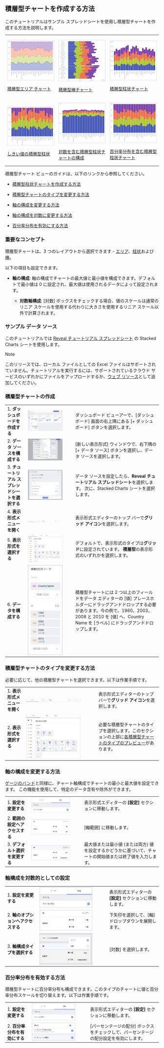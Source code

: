 ## 積層型チャートを作成する方法

このチュートリアルはサンプル スプレッドシートを使用し積層型チャートを作成する方法を説明します。

<table>
<colgroup>
<col style="width: 33%" />
<col style="width: 33%" />
<col style="width: 33%" />
</colgroup>
<tbody>
<tr class="odd">
<td><p><img src="images/charts-stacked-area.png" alt="charts stacked area" /><br />
</p>
<p><a href="#create-stacked-chart">積層型エリア チャート</a><br />
</p></td>
<td><p><img src="images/charts-stacked-bar.png" alt="charts stacked bar" /><br />
</p>
<p><a href="#create-stacked-chart">積層型棒チャート</a><br />
</p></td>
<td><p><img src="images/charts-stacked-columns.png" alt="charts stacked columns" /><br />
</p>
<p><a href="#create-stacked-chart">積層型柱状チャート</a><br />
</p></td>
</tr>
<tr class="even">
<td><p><img src="images/stacked-columns-bounds.png" alt="stacked columns bounds" /><br />
</p>
<p><a href="#change-axis-configuration">しきい値の積層型柱状</a><br />
</p></td>
<td><p><img src="images/stacked-columns-logarithmic.png" alt="stacked columns logarithmic" /><br />
</p>
<p><a href="#set-logarithmic-axis">対数を含む積層型柱状チャートの構成</a><br />
</p></td>
<td><p><img src="images/stacked-chart-percentage-distribution.png" alt="stacked chart percentage distribution" /><br />
</p>
<p><a href="#enable-percentage-distribution">百分率分布を含む積層型柱状チャート</a><br />
</p></td>
</tr>
</tbody>
</table>

積層型チャート ビューのガイドは、以下のリンクから参照してください。

  - [積層型柱状チャートを作成する方法](#積層型チャートの作成)

  - [積層型チャートのタイプを変更する方法](#change-chart-type)

  - [軸の構成を変更する方法](#change-axis-configuration)

  - [軸の構成を対数に変更する方法](#set-logarithmic-axis)

  - [百分率分布を有効にする方法](#enable-percentage-distribution)

### 重要なコンセプト

積層型チャートは、3 つのレイアウトから選択できます - [エリア](#積層型チャートの作成)、[柱状](#積層型チャートの作成)および[棒](#積層型チャートの作成)。

以下の項目も設定できます。

  - **軸の構成**: 軸の構成でチャートの最大値と最小値を構成できます。デフォルトで最小値は 0 に設定され、最大値は使用されるデータによって設定されます。

      - **対数軸構成**: [対数] ボックスをチェックする場合、値のスケールは通常のリニア スケールを使用する代わりに大きさを使用するリニア スケール以外で計算されます。

### サンプル データ ソース

このチュートリアルでは [Reveal チュートリアル スプレッドシート](http://download.infragistics.com/reportplus/help/samples/Reveal_Visualization_Tutorials.xlsx) の Stacked Charts シートを使用します。

>[!NOTE]
>このリリースでは、ローカル ファイルとしての Excel ファイルはサポートされていません。チュートリアルを実行するには、サポートされているクラウド サービスのいずれかにファイルをアップロードするか、[ウェブ リソース](datasources/supported-data-sources/web-resource.html)として追加してください。

</div>

<a name='create-stacked-chart'></a>
### 積層型チャートの作成

|                                          |                                                                                                        |                                                                                                                                                                                                                                                 |
| ---------------------------------------- | ------------------------------------------------------------------------------------------------------ | ----------------------------------------------------------------------------------------------------------------------------------------------------------------------------------------------------------------------------------------------- |
| 1\. **ダッシュボードを作成する**               | <img src="images/Tutorials-Create-New-Dashboard.png" alt="Tutorials-Create-New-Dashboard" width="80%"/>                           | ダッシュボード ビューアーで、[ダッシュボード] 画面の右上隅にある [+ ダッシュボード] ボタンを選択します。                                                                                            |
| 2\. **データ ソースを構成する**       | <img src="images/Tutorials-Select-Data-Source.png" alt="Tutorials-Select-Data-Source" width="80%"/>                               | [新しい表示形式] ウィンドウで、右下隅の [+ データ ソース] ボタンを選択し、データ ソースを選択します。                                                                                                                                  |
| 3\. **チュートリアル スプレッドシートを選択する** | <img src="images/Tutorials-Select-Stacked-Charts-Spreadsheet.png" alt="Tutorials-Select-Stacked-Charts-Spreadsheet" width="80%"/> | データ ソースを設定したら、**Reveal チュートリアル スプレッドシート**を選択します。 次に、Stacked Charts シートを選択します。                                                                                                                       |
| 4\. **表示形式メニューを開く**     | <img src="images/Tutorials-Select-Change-Visualization.png" alt="Tutorials-Select-Change-Visualization" width="80%"/>             | 表示形式エディターのトップ バーで**グリッド アイコン**を選択します。                                                                                                                                                                          |
| 5\. **表示形式を選択する**        | <img src="images/Tutorials-Stacked-Select-Visualization.png" alt="Tutorials-Stacked-Select-Visualization" width="80%"/>           | デフォルトで、表示形式のタイプは**グリッド**に設定されています。 **積層型**の表示形式のいずれかを選択します。                                                                                                                                           |
| 6\. **データを構成する**               | <img src="images/Tutorials-Stacked-Charts-Organizing-Data.png" alt="Tutorials-Stacked-Charts-Organizing-Data" width="80%"/>       | 積層型チャートには 2 つ以上のフィールドをデータ エディターの [値] プレースホルダーにドラッグアンドドロップする必要があります。今の例で、1960、2003、2008 と 2010 を [値] へ、Country Name を [ラベル] にドラッグアンドドロップします。 |

<a name='change-chart-type'></a>
### 積層型チャートのタイプを変更する方法

必要に応じて、他の積層型チャートを選択できます。以下は作業手順です。

|                                      |                                                                                              |                                                                                                                                      |
| ------------------------------------ | -------------------------------------------------------------------------------------------- | ------------------------------------------------------------------------------------------------------------------------------------ |
| 1\. **表示形式メニューを開く** | <img src="images/Tutorials-Select-Change-Visualization.png" alt="Tutorials-Select-Change-Visualization" width="80%"/>   | 表示形式エディターのトップ バーで**グリッド アイコン**を選択します。                                                                |
| 2\. **表示形式を選択する**    | <img src="images/Tutorials-Stacked-Select-Visualization.png" alt="Tutorials-Stacked-Select-Visualization" width="80%"/> | 必要な積層型チャートのタイプを選択します。このセクションの上部に[各積層型チャートのタイプのプレビュー](#create-stacked-chart)があります。 |

<a name='change-axis-configuration'></a>
### 軸の構成を変更する方法

[ゲージのバンド](~/jp/data-visualizations/visualization-types/gauge-charts.html#bands-configuration)と同様に、チャート軸構成でチャートの最小と最大値を設定できます。
この機能を使用して、特定のデータ含有や除外ができます。

|                                        |                                                                                      |                                                                                                                                       |
| -------------------------------------- | ------------------------------------------------------------------------------------ | ------------------------------------------------------------------------------------------------------------------------------------- |
| 1\. **設定を変更する**                | <img src="images/Tutorials-Navigate-Settings.png" alt="Tutorials-Navigate-Settings" width="80%"/>               | 表示形式エディターの **[設定]** セクションに移動します。                                                                           |
| 2\. **範囲の設定へアクセスする** | <img src="images/Tutorials-Axis-Bounds.png" alt="Tutorials-Axis-Bounds" width="80%"/>                           | [軸範囲] に移動します。                                                                                                              |
| 3\. **デフォルト選択を変更する**   | <img src="images/Tutorials-Change-Default-Selection.png" alt="Tutorials-Change-Default-Selection" width="80%"/> | 最大値または最小値 (または両方) 値を設定するかどうかに基づいて、チャートの開始値または終了値を入力します。 |

<a name='set-logarithmic-axis'></a>
### 軸構成を対数的としての設定

|                                           |                                                                          |                                                             |
| ----------------------------------------- | ------------------------------------------------------------------------ | ----------------------------------------------------------- |
| 1\. **設定を変更する**                   | <img src="images/Tutorials-Navigate-Settings.png" alt="Tutorials-Navigate-Settings" width="80%"/>   | 表示形式エディターの **[設定]** セクションに移動します。 |
| 2\. **軸のオプションへアクセスする**            | <img src="images/Tutorials-Axis-Bounds.png" alt="Tutorials-Axis-Bounds" width="80%"/>               | 下矢印を選択して、[軸] ドロップダウンを展開します。       |
| 3\. **軸構成タイプを選択する** | <img src="images/Tutorials-Charts-Logarithmic.png" alt="Tutorials-Charts-Logarithmic" width="80%"/> | [対数] を選択します。                                       |

<a name='enable-percentage-distribution'></a>
### 百分率分布を有効する方法

積層型チャートに百分率分布も構成できます。このタイプのチャートに値と百分率分布スケールを切り替えます。以下は作業手順です。

|                                        |                                                                                    |                                                                                           |
| -------------------------------------- | ---------------------------------------------------------------------------------- | ----------------------------------------------------------------------------------------- |
| 1\. **設定を変更する**                | <img src="images/Tutorials-Navigate-Settings.png" alt="Tutorials-Navigate-Settings" width="80%"/>             | 表示形式エディターの **[設定]** セクションに移動します。                               |
| 2\. **百分率分布を有効にする** | <img src="images/Tutorials-Percentage-Distribution.png" alt="Tutorials-Percentage-Distribution" width="80%"/> | [パーセンテージの配分] ボックスをチェックして、パーセンテージの配分設定を有効にします。|
